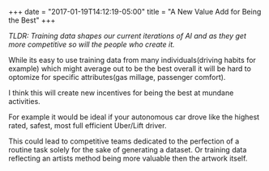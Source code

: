 +++
date = "2017-01-19T14:12:19-05:00"
title = "A New Value Add for Being the Best"
+++

_TLDR: Training data shapes our current iterations of AI and as they get more competitive so will the people who create it._

While its easy to use training data from many individuals(driving habits for example) which might average out to be the best overall it will be hard to optomize for specific attributes(gas millage, passenger comfort).

I think this will create new incentives for being the best at mundane activities.

For example it would be ideal if your autonomous car drove like the highest rated, safest, most full efficient Uber/Lift driver.

This could lead to competitive teams dedicated to the perfection of a routine task solely for the sake of generating a dataset. Or training data reflecting an artists method being more valuable then the artwork itself.


